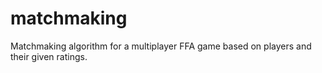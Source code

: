 # matchmaking
Matchmaking algorithm for a multiplayer FFA game based on players and their given ratings.

